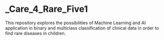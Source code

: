 # _Care_4_Rare_Five1
This repository explores the possibilities of Machine Learning and AI application in binary and multiclass classification of clinical data in order to find rare diseases in children.
